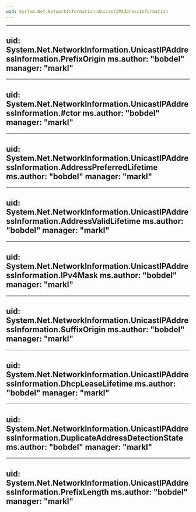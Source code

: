 ```yaml
---
uid: System.Net.NetworkInformation.UnicastIPAddressInformation
---
```


---
uid: System.Net.NetworkInformation.UnicastIPAddressInformation.PrefixOrigin
ms.author: "bobdel"
manager: "markl"
---

---
uid: System.Net.NetworkInformation.UnicastIPAddressInformation.#ctor
ms.author: "bobdel"
manager: "markl"
---

---
uid: System.Net.NetworkInformation.UnicastIPAddressInformation.AddressPreferredLifetime
ms.author: "bobdel"
manager: "markl"
---

---
uid: System.Net.NetworkInformation.UnicastIPAddressInformation.AddressValidLifetime
ms.author: "bobdel"
manager: "markl"
---

---
uid: System.Net.NetworkInformation.UnicastIPAddressInformation.IPv4Mask
ms.author: "bobdel"
manager: "markl"
---

---
uid: System.Net.NetworkInformation.UnicastIPAddressInformation.SuffixOrigin
ms.author: "bobdel"
manager: "markl"
---

---
uid: System.Net.NetworkInformation.UnicastIPAddressInformation.DhcpLeaseLifetime
ms.author: "bobdel"
manager: "markl"
---

---
uid: System.Net.NetworkInformation.UnicastIPAddressInformation.DuplicateAddressDetectionState
ms.author: "bobdel"
manager: "markl"
---

---
uid: System.Net.NetworkInformation.UnicastIPAddressInformation.PrefixLength
ms.author: "bobdel"
manager: "markl"
---
